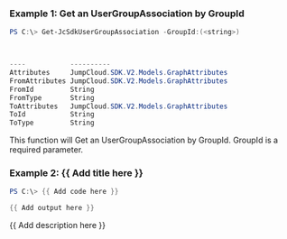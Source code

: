 ### Example 1: Get an UserGroupAssociation by GroupId
```powershell
PS C:\> Get-JcSdkUserGroupAssociation -GroupId:(<string>)



----           ----------
Attributes     JumpCloud.SDK.V2.Models.GraphAttributes
FromAttributes JumpCloud.SDK.V2.Models.GraphAttributes
FromId         String
FromType       String
ToAttributes   JumpCloud.SDK.V2.Models.GraphAttributes
ToId           String
ToType         String


```

This function will Get an UserGroupAssociation by GroupId. GroupId is a required parameter.

### Example 2: {{ Add title here }}
```powershell
PS C:\> {{ Add code here }}

{{ Add output here }}
```

{{ Add description here }}

